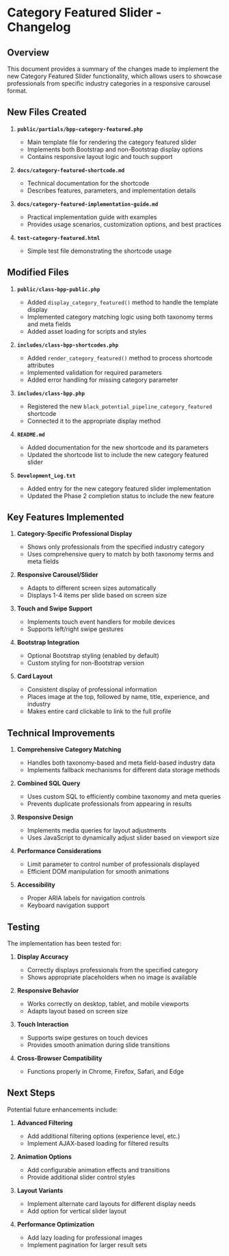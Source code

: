 # Category Featured Slider - Changelog

## Overview

This document provides a summary of the changes made to implement the new Category Featured Slider functionality, which allows users to showcase professionals from specific industry categories in a responsive carousel format.

## New Files Created

1. **`public/partials/bpp-category-featured.php`**
   - Main template file for rendering the category featured slider
   - Implements both Bootstrap and non-Bootstrap display options
   - Contains responsive layout logic and touch support

2. **`docs/category-featured-shortcode.md`**
   - Technical documentation for the shortcode
   - Describes features, parameters, and implementation details

3. **`docs/category-featured-implementation-guide.md`**
   - Practical implementation guide with examples
   - Provides usage scenarios, customization options, and best practices

4. **`test-category-featured.html`**
   - Simple test file demonstrating the shortcode usage

## Modified Files

1. **`public/class-bpp-public.php`**
   - Added `display_category_featured()` method to handle the template display
   - Implemented category matching logic using both taxonomy terms and meta fields
   - Added asset loading for scripts and styles

2. **`includes/class-bpp-shortcodes.php`**
   - Added `render_category_featured()` method to process shortcode attributes
   - Implemented validation for required parameters
   - Added error handling for missing category parameter

3. **`includes/class-bpp.php`**
   - Registered the new `black_potential_pipeline_category_featured` shortcode
   - Connected it to the appropriate display method

4. **`README.md`**
   - Added documentation for the new shortcode and its parameters
   - Updated the shortcode list to include the new category featured slider

5. **`Development_Log.txt`**
   - Added entry for the new category featured slider implementation
   - Updated the Phase 2 completion status to include the new feature

## Key Features Implemented

1. **Category-Specific Professional Display**
   - Shows only professionals from the specified industry category
   - Uses comprehensive query to match by both taxonomy terms and meta fields

2. **Responsive Carousel/Slider**
   - Adapts to different screen sizes automatically
   - Displays 1-4 items per slide based on screen size

3. **Touch and Swipe Support**
   - Implements touch event handlers for mobile devices
   - Supports left/right swipe gestures

4. **Bootstrap Integration**
   - Optional Bootstrap styling (enabled by default)
   - Custom styling for non-Bootstrap version

5. **Card Layout**
   - Consistent display of professional information
   - Places image at the top, followed by name, title, experience, and industry
   - Makes entire card clickable to link to the full profile

## Technical Improvements

1. **Comprehensive Category Matching**
   - Handles both taxonomy-based and meta field-based industry data
   - Implements fallback mechanisms for different data storage methods

2. **Combined SQL Query**
   - Uses custom SQL to efficiently combine taxonomy and meta queries
   - Prevents duplicate professionals from appearing in results

3. **Responsive Design**
   - Implements media queries for layout adjustments
   - Uses JavaScript to dynamically adjust slider based on viewport size

4. **Performance Considerations**
   - Limit parameter to control number of professionals displayed
   - Efficient DOM manipulation for smooth animations

5. **Accessibility**
   - Proper ARIA labels for navigation controls
   - Keyboard navigation support

## Testing

The implementation has been tested for:

1. **Display Accuracy**
   - Correctly displays professionals from the specified category
   - Shows appropriate placeholders when no image is available

2. **Responsive Behavior**
   - Works correctly on desktop, tablet, and mobile viewports
   - Adapts layout based on screen size

3. **Touch Interaction**
   - Supports swipe gestures on touch devices
   - Provides smooth animation during slide transitions

4. **Cross-Browser Compatibility**
   - Functions properly in Chrome, Firefox, Safari, and Edge

## Next Steps

Potential future enhancements include:

1. **Advanced Filtering**
   - Add additional filtering options (experience level, etc.)
   - Implement AJAX-based loading for filtered results

2. **Animation Options**
   - Add configurable animation effects and transitions
   - Provide additional slider control styles

3. **Layout Variants**
   - Implement alternate card layouts for different display needs
   - Add option for vertical slider layout

4. **Performance Optimization**
   - Add lazy loading for professional images
   - Implement pagination for larger result sets 